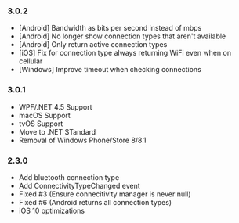 ### 3.0.2
* [Android] Bandwidth as bits per second instead of mbps
* [Android] No longer show connection types that aren't available
* [Android] Only return active connection types
* [iOS] Fix for connection type always returning WiFi even when on cellular
* [Windows] Improve timeout when checking connections

### 3.0.1
* WPF/.NET 4.5 Support
* macOS Support
* tvOS Support
* Move to .NET STandard 
* Removal of Windows Phone/Store 8/8.1

### 2.3.0
* Add bluetooth connection type
* Add ConnectivityTypeChanged event
* Fixed #3 (Ensure connecitivity manager is never null)
* Fixed #6 (Android returns all connection types)
* iOS 10 optimizations
